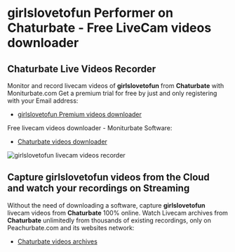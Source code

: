 # girlslovetofun Performer on Chaturbate - Free LiveCam videos downloader

## Chaturbate Live Videos Recorder

Monitor and record livecam videos of **girlslovetofun** from **Chaturbate** with Moniturbate.com
Get a premium trial for free by just and only registering with your Email address:
* [girlslovetofun Premium videos downloader](https://moniturbate.com/request-demo-licence-key.html)

Free livecam videos downloader - Moniturbate Software:
* [Chaturbate videos downloader](https://moniturbate.com/moniturbate-download-software.html)

![girlslovetofun livecam videos recorder](https://peachurnet.com/templates/moniturbate-software.png)


## Capture girlslovetofun videos from the Cloud and watch your recordings on Streaming

Without the need of downloading a software, capture **girlslovetofun** livecam videos from **Chaturbate** 100% online.
Watch Livecam archives from **Chaturbate** unlimitedly from thousands of existing recordings, only on Peachurbate.com and its websites network:
* [Chaturbate videos archives](https://peachurnet.com/)